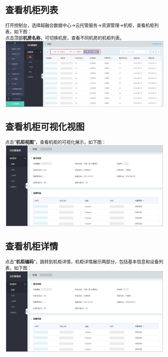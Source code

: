 # 查看机柜列表

打开控制台，选择超融合数据中心->云托管服务->资源管理->机柜，查看机柜列表，如下图：</br>
点击顶部**机房名称**，可切换机房，查看不同机房的机柜列表。
![机柜列表查看连接](https://github.com/jdcloudcom/cn/blob/cn-Cloud-Cabinet-Service/image/Hyper-Converged-IDC/Cloud-Cabinet-Service/CCS010.png)

# 查看机柜可视化视图
点击“**机柜视图**”，查看机柜的可视化展示，如下图：
![机柜可视化展示查看连接](https://github.com/jdcloudcom/cn/blob/cn-Cloud-Cabinet-Service/image/Hyper-Converged-IDC/Cloud-Cabinet-Service/CCS012.png)

# 查看机柜详情
点击“**机柜编码**”，跳转到机柜详情，机柜详情展示两部分，包括基本信息和设备列表，如下图：
![机柜列表导出查看连接](https://github.com/jdcloudcom/cn/blob/cn-Cloud-Cabinet-Service/image/Hyper-Converged-IDC/Cloud-Cabinet-Service/CCS012.png)
   
